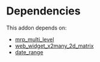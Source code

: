 # Dependencies

This addon depends on:

- [mrp_multi_level](../../odoo-bringout-oca-manufacture-mrp_multi_level)
- [web_widget_x2many_2d_matrix](../../odoo-bringout-oca-web-web_widget_x2many_2d_matrix)
- [date_range](../../odoo-bringout-oca-server-ux-date_range)
